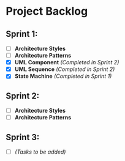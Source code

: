 # **Project Backlog**

## **Sprint 1:**
- [ ] **Architecture Styles**
- [ ] **Architecture Patterns**
- [x] **UML Component** *(Completed in Sprint 2)*
- [x] **UML Sequence** *(Completed in Sprint 2)*
- [x] **State Machine** *(Completed in Sprint 1)*

## **Sprint 2:**
- [ ] **Architecture Styles**
- [ ] **Architecture Patterns**

## **Sprint 3:**
- [ ] *(Tasks to be added)*
